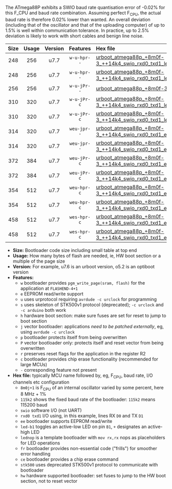 The ATmega88P exhibits a SWIO baud rate quantisation error of -0.02% for this F_CPU and baud rate combination. Assuming perfect F<sub>CPU</sub>, the actual baud rate is therefore 0.02% lower than wanted. An overall deviation (including that of the oscillator and that of the uploading computer) of up to 1.5% is well within communication tolerance. In practice, up to 2.5% deviation is likely to work with short cables and benign line noise.

|Size|Usage|Version|Features|Hex file|
|:-:|:-:|:-:|:-:|:--|
|248|256|u7.7|`w-u-hpr--`|[urboot_atmega88p_+8m0f-3_++14k4_swio_rxd0_txd1_led+b5_hw.hex](https://raw.githubusercontent.com/stefanrueger/urboot.hex/main/mcus/atmega88p/internal_oscillator/fcpu_+8m0f-3/br_++14k4/urboot_atmega88p_+8m0f-3_++14k4_swio_rxd0_txd1_led+b5_hw.hex)|
|248|256|u7.7|`w-u-hpr--`|[urboot_atmega88p_+8m0f-3_++14k4_swio_rxd0_txd1_lednop_hw.hex](https://raw.githubusercontent.com/stefanrueger/urboot.hex/main/mcus/atmega88p/internal_oscillator/fcpu_+8m0f-3/br_++14k4/urboot_atmega88p_+8m0f-3_++14k4_swio_rxd0_txd1_lednop_hw.hex)|
|256|256|u7.7|`w-u-jPr--`|[urboot_atmega88p_+8m0f-3_++14k4_swio_rxd0_txd1.hex](https://raw.githubusercontent.com/stefanrueger/urboot.hex/main/mcus/atmega88p/internal_oscillator/fcpu_+8m0f-3/br_++14k4/urboot_atmega88p_+8m0f-3_++14k4_swio_rxd0_txd1.hex)|
|310|320|u7.7|`w-u-jPr-c`|[urboot_atmega88p_+8m0f-3_++14k4_swio_rxd0_txd1_led+b5_fr_ce.hex](https://raw.githubusercontent.com/stefanrueger/urboot.hex/main/mcus/atmega88p/internal_oscillator/fcpu_+8m0f-3/br_++14k4/urboot_atmega88p_+8m0f-3_++14k4_swio_rxd0_txd1_led+b5_fr_ce.hex)|
|310|320|u7.7|`w-u-jPr-c`|[urboot_atmega88p_+8m0f-3_++14k4_swio_rxd0_txd1_lednop_fr_ce.hex](https://raw.githubusercontent.com/stefanrueger/urboot.hex/main/mcus/atmega88p/internal_oscillator/fcpu_+8m0f-3/br_++14k4/urboot_atmega88p_+8m0f-3_++14k4_swio_rxd0_txd1_lednop_fr_ce.hex)|
|314|320|u7.7|`weu-jpr--`|[urboot_atmega88p_+8m0f-3_++14k4_swio_rxd0_txd1_ee_led+b5.hex](https://raw.githubusercontent.com/stefanrueger/urboot.hex/main/mcus/atmega88p/internal_oscillator/fcpu_+8m0f-3/br_++14k4/urboot_atmega88p_+8m0f-3_++14k4_swio_rxd0_txd1_ee_led+b5.hex)|
|314|320|u7.7|`weu-jpr--`|[urboot_atmega88p_+8m0f-3_++14k4_swio_rxd0_txd1_ee_lednop.hex](https://raw.githubusercontent.com/stefanrueger/urboot.hex/main/mcus/atmega88p/internal_oscillator/fcpu_+8m0f-3/br_++14k4/urboot_atmega88p_+8m0f-3_++14k4_swio_rxd0_txd1_ee_lednop.hex)|
|372|384|u7.7|`weu-jPr-c`|[urboot_atmega88p_+8m0f-3_++14k4_swio_rxd0_txd1_ee_led+b5_fr_ce.hex](https://raw.githubusercontent.com/stefanrueger/urboot.hex/main/mcus/atmega88p/internal_oscillator/fcpu_+8m0f-3/br_++14k4/urboot_atmega88p_+8m0f-3_++14k4_swio_rxd0_txd1_ee_led+b5_fr_ce.hex)|
|372|384|u7.7|`weu-jPr-c`|[urboot_atmega88p_+8m0f-3_++14k4_swio_rxd0_txd1_ee_lednop_fr_ce.hex](https://raw.githubusercontent.com/stefanrueger/urboot.hex/main/mcus/atmega88p/internal_oscillator/fcpu_+8m0f-3/br_++14k4/urboot_atmega88p_+8m0f-3_++14k4_swio_rxd0_txd1_ee_lednop_fr_ce.hex)|
|354|512|u7.7|`weu-hpr-c`|[urboot_atmega88p_+8m0f-3_++14k4_swio_rxd0_txd1_ee_led+b5_fr_ce_hw.hex](https://raw.githubusercontent.com/stefanrueger/urboot.hex/main/mcus/atmega88p/internal_oscillator/fcpu_+8m0f-3/br_++14k4/urboot_atmega88p_+8m0f-3_++14k4_swio_rxd0_txd1_ee_led+b5_fr_ce_hw.hex)|
|354|512|u7.7|`weu-hpr-c`|[urboot_atmega88p_+8m0f-3_++14k4_swio_rxd0_txd1_ee_lednop_fr_ce_hw.hex](https://raw.githubusercontent.com/stefanrueger/urboot.hex/main/mcus/atmega88p/internal_oscillator/fcpu_+8m0f-3/br_++14k4/urboot_atmega88p_+8m0f-3_++14k4_swio_rxd0_txd1_ee_lednop_fr_ce_hw.hex)|
|458|512|u7.7|`wes-hpr-c`|[urboot_atmega88p_+8m0f-3_++14k4_swio_rxd0_txd1_ee_led+b5_fr_ce_stk500_hw.hex](https://raw.githubusercontent.com/stefanrueger/urboot.hex/main/mcus/atmega88p/internal_oscillator/fcpu_+8m0f-3/br_++14k4/urboot_atmega88p_+8m0f-3_++14k4_swio_rxd0_txd1_ee_led+b5_fr_ce_stk500_hw.hex)|
|458|512|u7.7|`wes-hpr-c`|[urboot_atmega88p_+8m0f-3_++14k4_swio_rxd0_txd1_ee_lednop_fr_ce_stk500_hw.hex](https://raw.githubusercontent.com/stefanrueger/urboot.hex/main/mcus/atmega88p/internal_oscillator/fcpu_+8m0f-3/br_++14k4/urboot_atmega88p_+8m0f-3_++14k4_swio_rxd0_txd1_ee_lednop_fr_ce_stk500_hw.hex)|

- **Size:** Bootloader code size including small table at top end
- **Usage:** How many bytes of flash are needed, ie, HW boot section or a multiple of the page size
- **Version:** For example, u7.6 is an urboot version, o5.2 is an optiboot version
- **Features:**
  + `w` bootloader provides `pgm_write_page(sram, flash)` for the application at `FLASHEND-4+1`
  + `e` EEPROM read/write support
  + `u` uses urprotocol requiring `avrdude -c urclock` for programming
  + `s` uses skeleton of STK500v1 protocol (deprecated); `-c urclock` and `-c arduino` both work
  + `h` hardware boot section: make sure fuses are set for reset to jump to boot section
  + `j` vector bootloader: applications *need to be patched externally*, eg, using `avrdude -c urclock`
  + `p` bootloader protects itself from being overwritten
  + `P` vector bootloader only: protects itself and reset vector from being overwritten
  + `r` preserves reset flags for the application in the register R2
  + `c` bootloader provides chip erase functionality (recommended for large MCUs)
  + `-` corresponding feature not present
- **Hex file:** typically MCU name followed by, eg, F<sub>CPU</sub>, baud rate, I/O channels etc configuration
  + `8m0j+1` is F<sub>CPU</sub> of an internal oscillator varied by some percent, here 8 MHz + 1%
  + `115k2` shows the fixed baud rate of the bootloader: `115k2` means 115200 baud
  + `swio` software I/O (not UART)
  + `rxd0 txd1` I/O using, in this example, lines RX `D0` and TX `D1`
  + `ee` bootloader supports EEPROM read/write
  + `led-b1` toggles an active-low LED on pin `B1`, `+` designates an active-high LED
  + `lednop` is a template bootloader with `mov rx,rx` nops as placeholders for LED operations
  + `fr` bootloader provides non-essential code ("frills") for smoother error handling
  + `ce` bootloader provides a chip erase command
  + `stk500` uses deprecated STK500v1 protocol to communicate with bootloader
  + `hw` hardware supported bootloader: set fuses to jump to the HW boot section, not to reset vector
